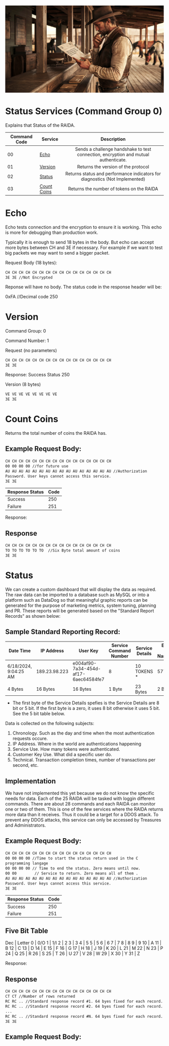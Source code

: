 ![Status Services](zips/status.png)

# Status Services (Command Group 0)

Explains that Status of the RAIDA.


Command Code | Service | Description
--- | --- | :---: 
00 | [Echo](#echo) | Sends a challenge handshake to test connection, encryption and mutual authenticate.
01 | [Version](#version)  | Returns the version of the protocol
02 | [Status](#status) | Returns status and performance indicators for diagnostics (Not Implemented)
03 | [Count Coins](#count-coins) | Returns the number of tokens on the RAIDA


# Echo  

Echo tests connection and the encryption to ensure it is working. This echo is more for debugging than production work.

Typically it is enough to send 18 bytes in the body. 
But echo can accept more bytes between CH and 3E if necessary. 
For example if we want to test big packets we may want to send a bigger packet.

Request Body (18 bytes):
```hex
CH CH CH CH CH CH CH CH CH CH CH CH CH CH CH CH
3E 3E //Not Encrypted
```

Reponse will have no body. The status code in the response header will be:

0xFA  //Decimal code 250


# Version

Command Group: 0

Command Number: 1

Request (no parameters)
```
CH CH CH CH CH CH CH CH CH CH CH CH CH CH CH CH
3E 3E
```
Response: Success Status 250

Version (8 bytes)
```
VE VE VE VE VE VE VE VE
3E 3E
```

# Count Coins
Returns the total number of coins the RAIDA has. 

## Example Request Body:
```hex
CH CH CH CH CH CH CH CH CH CH CH CH CH CH CH CH
00 00 00 00 //for future use 
AU AU AU AU AU AU AU AU AU AU AU AU AU AU AU AU //Authorization Password. User keys cannot access this service. 
3E 3E
```
Response Status | Code
---|---
Success | 250
Failure | 251

Response:

## Response
```
CH CH CH CH CH CH CH CH CH CH CH CH CH CH CH CH
TO TO TO TO TO TO  //Six Byte total amount of coins
3E 3E
```

# Status
We can create a custom dashboard that will display the data as required. The raw data can be imported to a database such as MySQL or into a platform such as DataDog so that meaningful graphic reports can be generated for the purpose of marketing metrics, system tuning, planning and PR. These reports will be generated based on the "Standard Report Records" as shown below: 

## Sample Standard Reporting Record: 

Date Time | IP Address | User Key | Service Command Number| Service Details | Execution Time Nanoseconds | Response Status
---|---|---|---|---|---|---
6/18/2024, 9:04:25 AM | 189.23.98.223 | e004af90-7a34-454d-af17-6aec64584fe7 | 8 | 10 TOKENS * | 5773 | 241
4 Bytes | 16 Bytes | 16 Bytes | 1 Byte | 23 Bytes | 2 Bytes | 2 Byte
* The first byte of the Service Details spefies is the Service Details are 8 bit or 5 bit. If the first byte is a zero, it uses 8 bit otherwise it uses 5 bit. See the 5 bit table below. 

Data is collected on the following subjects: 
1. Chronology. Such as the day and time when the most authentication requests occure.
2. IP Address. Where in the world are authentications happening
3. Service Use. How many tokens were authenticated.
4. Customer Key Use. What did a specific user do. 
5. Technical. Transaction completion times, number of transactions per second, etc. 

## Implementation
We have not implemented this yet because we do not know the specific needs for data. Each of the 25 RAIDA will be tasked with loggin different commands. There are about 28 commands and each RAIDA can monitor one or two of them. This is one of the few services where the RAIDA returns more data than it receives. Thus it could be a target for a DDOS attack. To prevent any DDOS attacks, this service can only be accessed by Treasures and Administrators.  

## Example Request Body:
```hex
CH CH CH CH CH CH CH CH CH CH CH CH CH CH CH CH
00 00 00 00 //Time to start the status return used in the C programming langage
00 00 00 00 // Time to end the status. Zero means until now.
00 00        // Service to return. Zero means all of them .
AU AU AU AU AU AU AU AU AU AU AU AU AU AU AU AU //Authorization Password. User keys cannot access this service. 
3E 3E
```
Response Status | Code
---|---
Success | 250
Failure | 251

## Five Bit Table
Dec | Letter
0 | 0/O
1 | 1/I
2 | 2
3 | 3
4 | 5
5 | 5
6 | 6
7 | 7
8 | 8
9 | 9
10 | A
11 | B
12 | C
13 | D
14 | E
15 | F
16 | G
17 | H
18 | J
19 | K
20 | L
21 | M
22 | N
23 | P
24 | Q
25 | R
26 | S
25 | T
26 | U
27 | V
28 | W
29 | X
30 | Y
31 | Z


Response:

## Response
```
CH CH CH CH CH CH CH CH CH CH CH CH CH CH CH CH
CT CT //Number of rows returned
RC RC .. //Standard response record #1. 64 byes fixed for each record.
RC RC .. //Standard response record #2. 64 byes fixed for each record.
...
RC RC .. //Standard response record #N. 64 byes fixed for each record. 
3E 3E
```



## Example Request Body:

<!--
Code | Meaning
--|--
CH |  Challenge (16 byte randome number)
DU |  Days of uptime. How many days the RAIDA has been up since last failure .
NE | No Error Time. How many days since the RAIDA has had to change its SN table to correct errors. 
ER | Errors Last time. How many errors were found the last time it found errors.  
AU |  Authorizatio number (Secret between RAIDA servers like a password)
DN | Denomination of the serial numbers that the RAIDA is to return. 


# Performance (This service is not implemented yet)
The job of the performance service is to allow admins to evaluat the use of their RAIDA. 
The performance returns up to 255 performance indicators. 
The is done by key value pairs These keys and values are based on the Performance Table below. 

Returns: three ranges (contiguous serial numbers) and three single (incontiguous) serial numbers. It also shows the denomination but the client will probably 
rember what denomination they asked for. 
```
DU DU NE ER    //Discolosures
NR NS 
RR RR RR RR RR RR RR RR //Range: 4 bytes start, 4 bytes end. 
RR RR RR RR RR RR RR RR
RR RR RR RR RR RR RR RR 
SN SN SN SN
SN SN SN SN
SN SN SN SN 
```

Example Request Body:
```hex
CH CH CH CH CH CH CH CH CH CH CH CH CH CH CH CH
KY MX MX MX //Key Maxium Records to return
AU AU AU AU AU AU AU AU AU AU AU AU AU AU AU AU //Authorization Password. Only RAIDA can use this service and a password is required
PR PR PR PR PR PR PR PR PR PR PR PR PR PR PR PR //Comand Parameters. Each one may have different meanings 
3E 3E
```

Sample Responses with four key/value pairs:
```
DT DT DT DT TT TT TT TT //Date (a day), Total calls for that day)   //Key Value
3E 3E
```

Number of times a service has been called

Amount handled per request. 
Key | Name | Parameters
---|---|---
0 | Echo | None
10 | Detect | 4 byte starting date. 4 byte ending date (optional)
20 | Pown | 4 byte starting date. 4 byte ending date (optional)
30 | Pown with Check Sum and Add | 4 byte starting date. 4 byte ending date (optional)
40 | Get Ticket | 4 byte starting date. 4 byte ending date (optional)
50 | Validate Ticket | 4 byte starting date. 4 byte ending date (optional)
60 | Find | 4 byte starting date. 4 byte ending date (optional)
80 | Fix | 4 byte starting date. 4 byte ending date (optional)
81 | Put in Locker | 4 byte starting date. 4 byte ending date (optional)
82 | Get From Locker | 4 byte starting date. 4 byte ending date (optional)
83 | Read Meta | 4 byte starting date. 4 byte ending date (optional)
90 | Fix with Remote Key | 4 byte starting date. 4 byte ending date (optional)
100 | Show Stats | 4 byte starting date. 4 byte ending date (optional)
120 | Get Available SNS | 4 byte starting date. 4 byte ending date (optional)
130 | 	Create Coins | 4 byte starting date. 4 byte ending date (optional)
140 | Delete Coins | 4 byte starting date. 4 byte ending date (optional)
150 | Audit Coins | 4 byte starting date. 4 byte ending date (optional)
200 | Put Key | 4 byte starting date. 4 byte ending date (optional)
210 | Get Key | 4 byte starting date. 4 byte ending date (optional)
220 | Exchange Key | 4 byte starting date. 4 byte ending date (optional)
-->


